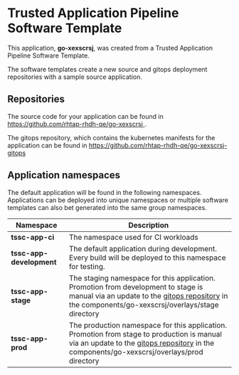 # Trusted Application Pipeline Software Template

This application, **go-xexscrsj**, was created from a Trusted Application Pipeline Software Template.

The software templates create a new source and gitops deployment repositories with a sample source application. 

## Repositories

The source code for your application can be found in [https://github.com/rhtap-rhdh-qe/go-xexscrsj ](https://github.com/rhtap-rhdh-qe/go-xexscrsj ).
 
The gitops repository, which contains the kubernetes manifests for the application can be found in 
[https://github.com/rhtap-rhdh-qe/go-xexscrsj-gitops ](https://github.com/rhtap-rhdh-qe/go-xexscrsj-gitops ) 

## Application namespaces 

The default application will be found in the following namespaces. Applications can be deployed into unique namespaces or multiple software templates can also bet generated into the same group namespaces.  

|  Namespace   |  Description   |  
| -------- | -------- |
| **tssc-app-ci** | The namespace used for CI workloads |
| **tssc-app-development** | The default application during development. Every build will be deployed to this namespace for testing. |
| **tssc-app-stage** | The staging namespace for this application. Promotion from development to stage is manual via an update to the [gitops repository](https://github.com/rhtap-rhdh-qe/go-xexscrsj-gitops ) in the components/go-xexscrsj/overlays/stage directory |
| **tssc-app-prod** | The production namespace for this application. Promotion from stage to production is manual via an update to the [gitops repository](https://github.com/rhtap-rhdh-qe/go-xexscrsj-gitops ) in the components/go-xexscrsj/overlays/prod directory |